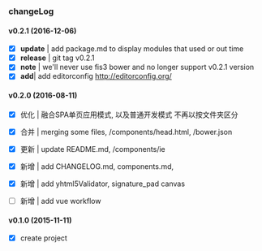 ### changeLog

#### v0.2.1 (2016-12-06)

- [x] **update**  | add package.md to display modules that used or out time
- [x] **release** | git tag v0.2.1
- [x] **note**    | we'll never use fis3 bower and no longer support v0.2.1 version  
- [x] **add**| add editorconfig http://editorconfig.org/

#### v0.2.0 (2016-08-11)

- [x] 优化 | 融合SPA单页应用模式, 以及普通开发模式 不再以按文件夹区分  
- [x] 合并 | merging some files, /components/head.html, /bower.json
- [x] 更新 | update README.md, /components/ie
- [x] 新增 | add CHANGELOG.md, components.md,
- [x] 新增 | add yhtml5Validator, signature_pad canvas 
- [ ] 新增 | add vue workflow 


#### v0.1.0 (2015-11-11)

- [x] create project
